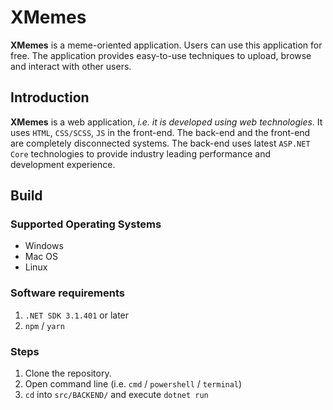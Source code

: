 # XMemes

**XMemes** is a meme-oriented application. Users can use this application for free. The application provides easy-to-use techniques to upload, browse and interact with other users.

## Introduction

**XMemes** is a web application, _i.e. it is developed using web technologies_. It uses `HTML`, `CSS/SCSS`, `JS` in the front-end. The back-end and the front-end are completely disconnected systems. The back-end uses latest `ASP.NET Core` technologies to provide industry leading performance and development experience.

## Build

### Supported Operating Systems

- Windows
- Mac OS
- Linux

### Software requirements

1. `.NET SDK 3.1.401` or later
2. `npm` / `yarn`

### Steps

1. Clone the repository.
2. Open command line (i.e. `cmd` / `powershell` / `terminal`)
3. `cd` into `src/BACKEND/` and execute `dotnet run`

